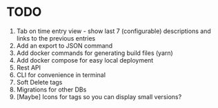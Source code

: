 # TODO

1. Tab on time entry view - show last 7 (configurable) descriptions and links to the previous entries
2. Add an export to JSON command
3. Add docker commands for generating build files (yarn)
4. Add docker compose for easy local deployment
5. Rest API
6. CLI for convenience in terminal
7. Soft Delete tags
8. Migrations for other DBs
9. [Maybe] Icons for tags so you can display small versions?